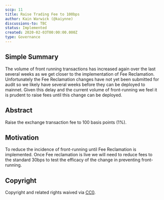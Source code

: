 ```yaml
---
sccp: 11
title: Raise Trading Fee to 100bps
author: Kain Warwick (@kaiynne)
discussions-to: TBC
status: Implemented
created: 2020-02-03T00:00:00.000Z
type: Governance
---
```


## Simple Summary
<!--"If you can't explain it simply, you don't understand it well enough." Provide a simplified and layman-accessible explanation of the SCCP.-->
The volume of front running transactions has increased again over the last several weeks as we get closer to the implementation of Fee Reclamation. Unfortunately the Fee Reclamation changes have not yet been submitted for audit so we likely have several weeks before they can be deployed to mainnet. Given this delay and the current volume of front-running we feel it is prudent to raise fees until this change can be deployed.

## Abstract
<!--A short (~200 word) description of the variable change proposed.-->
Raise the exchange transaction fee to 100 basis points (1%).

## Motivation
<!--The motivation is critical for SCCPs that want to update variables within Synthetix. It should clearly explain why the existing variable is not incentive aligned. SCCP submissions without sufficient motivation may be rejected outright.-->
To reduce the incidence of front-running until Fee Reclamation is implemented. Once Fee reclamation is live we will need to reduce fees to the standard 30bps to test the efficacy of the change in preventing front-running.

## Copyright
Copyright and related rights waived via [CC0](https://creativecommons.org/publicdomain/zero/1.0/).

